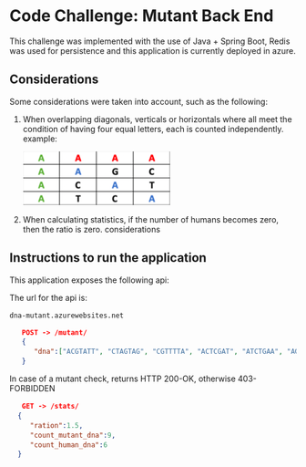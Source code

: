 # Code Challenge: Mutant Back End

This challenge was implemented with the use of Java + Spring Boot, Redis was used for persistence and this application
is currently deployed in azure.

## Considerations

Some considerations were taken into account, such as the following:

1. When overlapping diagonals, verticals or horizontals where all meet the condition of having four equal letters, 
   each is counted independently. example:
   
   ![img.png](img.png)

2. When calculating statistics, if the number of humans becomes zero, then the ratio is zero.
   considerations
   
## Instructions to run the application

This application exposes the following api:

The url for the api is:
```
dna-mutant.azurewebsites.net
```

```JSON
   POST -> /mutant/
   {
      "dna":["ACGTATT", "CTAGTAG", "CGTTTTA", "ACTCGAT", "ATCTGAA", "AGACGCT", "ATCGGGG"]
   }
```
In case of a mutant check, returns HTTP 200-OK, otherwise 403-FORBIDDEN

```JSON
   GET -> /stats/
  {
     "ration":1.5,
     "count_mutant_dna":9,
     "count_human_dna":6
  }
```


